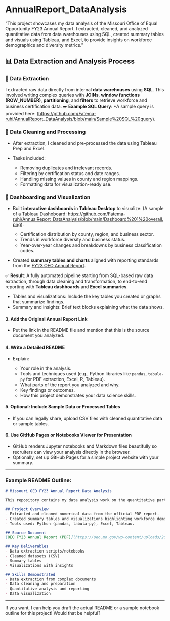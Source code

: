 # AnnualReport_DataAnalysis
“This project showcases my data analysis of the Missouri Office of Equal Opportunity FY23 Annual Report. I extracted, cleaned, and analyzed quantitative data from data warehouses using SQL, created summary tables and visuals using Tableau, and Excel, to provide insights on workforce demographics and diversity metrics.”

## 📊 Data Extraction and Analysis Process

### 🔹 Data Extraction

I extracted raw data directly from internal **data warehouses** using **SQL**. This involved writing complex queries with **JOINs**, **window functions (ROW\_NUMBER)**, **partitioning**, and **filters** to retrieve workforce and business certification data.
➡️ **Example SQL Query**:
*A sample query is provided here: (https://github.com/Fatema-ruhi/AnnualReport_DataAnalysis/blob/main/Sample%20SQL%20query).

### 🔹 Data Cleaning and Processing

* After extraction, I cleaned and pre-processed the data using Tableau Prep and Excel.
* Tasks included:

  * Removing duplicates and irrelevant records.
  * Filtering by certification status and date ranges.
  * Handling missing values in county and region mappings.
  * Formatting data for visualization-ready use.

### 🔹 Dashboarding and Visualization

* Built **interactive dashboards** in **Tableau Desktop** to visualize: (A sample of a Tableau Dashoboard: https://github.com/Fatema-ruhi/AnnualReport_DataAnalysis/blob/main/Dashboard%201%20overall.png).

  * Certification distribution by county, region, and business sector.
  * Trends in workforce diversity and business status.
  * Year-over-year changes and breakdowns by business classification codes.

* Created **summary tables and charts** aligned with reporting standards from the [FY23 OEO Annual Report](https://oeo.mo.gov/wp-content/uploads/2024/05/fy23-annual-report-final.pdf).

✅ **Result**: A fully automated pipeline starting from SQL-based raw data extraction, through data cleaning and transformation, to end-to-end reporting with **Tableau dashboards** and **Excel summaries**.

  * Tables and visualizations: Include the key tables you created or graphs that summarize findings.
  * Summary and insights: Brief text blocks explaining what the data shows.

#### 3. **Add the Original Annual Report Link**

* Put the link in the README file and mention that this is the source document you analyzed.

#### 4. **Write a Detailed README**

* Explain:

  * Your role in the analysis.
  * Tools and techniques used (e.g., Python libraries like `pandas`, `tabula-py` for PDF extraction, Excel, R, Tableau).
  * What parts of the report you analyzed and why.
  * Key findings or outcomes.
  * How this project demonstrates your data science skills.

#### 5. **Optional: Include Sample Data or Processed Tables**

* If you can legally share, upload CSV files with cleaned quantitative data or sample tables.

#### 6. **Use GitHub Pages or Notebooks Viewer for Presentation**

* GitHub renders Jupyter notebooks and Markdown files beautifully so recruiters can view your analysis directly in the browser.
* Optionally, set up GitHub Pages for a simple project website with your summary.

---

### Example README Outline:

```markdown
# Missouri OEO FY23 Annual Report Data Analysis

This repository contains my data analysis work on the quantitative parts of the Missouri Office of Equal Opportunity FY23 Annual Report.

## Project Overview
- Extracted and cleaned numerical data from the official PDF report.
- Created summary tables and visualizations highlighting workforce demographics, budget, and program outcomes.
- Tools used: Python (pandas, tabula-py), Excel, Tableau.

## Source Document
[OEO FY23 Annual Report (PDF)](https://oeo.mo.gov/wp-content/uploads/2024/05/fy23-annual-report-final.pdf)

## Key Deliverables
- Data extraction scripts/notebooks
- Cleaned datasets (CSV)
- Summary tables
- Visualizations with insights

## Skills Demonstrated
- Data extraction from complex documents
- Data cleaning and preparation
- Quantitative analysis and reporting
- Data visualization
```

---

If you want, I can help you draft the actual README or a sample notebook outline for this project! Would that be helpful?
